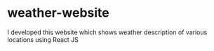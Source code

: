 # weather-website
I developed this website which shows weather description of various locations using React JS
